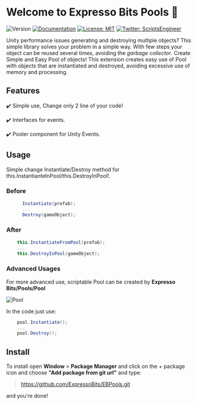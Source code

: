# Welcome to Expresso Bits Pools 👋
![Version](https://img.shields.io/badge/version-1.1.8-blue.svg?cacheSeconds=2592000)
[![Documentation](https://img.shields.io/badge/documentation-yes-brightgreen.svg)](todo-doc)
[![License: MIT](https://img.shields.io/badge/License-MIT-yellow.svg)](MIT)
[![Twitter: ScriptsEngineer](https://img.shields.io/twitter/follow/ScriptsEngineer.svg?style=social)](https://twitter.com/ScriptsEngineer)

Unity performance issues generating and destroying multiple objects?
This simple library solves your problem in a simple way. With few steps your object can be reused several times, avoiding the *garbage collector*.
Create Simple and Easy Pool of objects! This extension creates easy use of Pool with objects that are instantiated and destroyed, avoiding excessive use of memory and processing.

## Features

✔️ Simple use,  Change only 2 line of your code!

✔️ Interfaces for events.

✔️ Pooler component for Unity Events.

## Usage
Simple change Instantiate/Destroy method for this.InstantianteInPool/this.DestroyInPool!.

### Before
```csharp
      Instantiate(prefab);
      ...
      Destroy(gameObject);
```

### After
```csharp
    this.InstantiateFromPool(prefab);
    ...
    this.DestroyInPool(gameObject);
```

### Advanced Usages

For more advanced use, scriptable Pool can be created by <b>Expresso Bits/Pools/Pool</b>

![Pool](https://raw.githubusercontent.com/wiki/ExpressoBits/EBPools/Images/Pool.png)

In the code just use:

```csharp
    pool.Instantiate();
    ...
    pool.Destroy();
```


## Install

To install open <b>Window</b> > <b>Package Manager</b> and click on the + package icon and choose <b>"Add package from git url"</b> and type:

> https://github.com/ExpressoBits/EBPools.git

and you're done!
